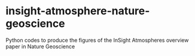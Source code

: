 # insight-atmosphere-nature-geoscience
Python codes to produce the figures of the InSight Atmospheres overview paper in Nature Geoscience
